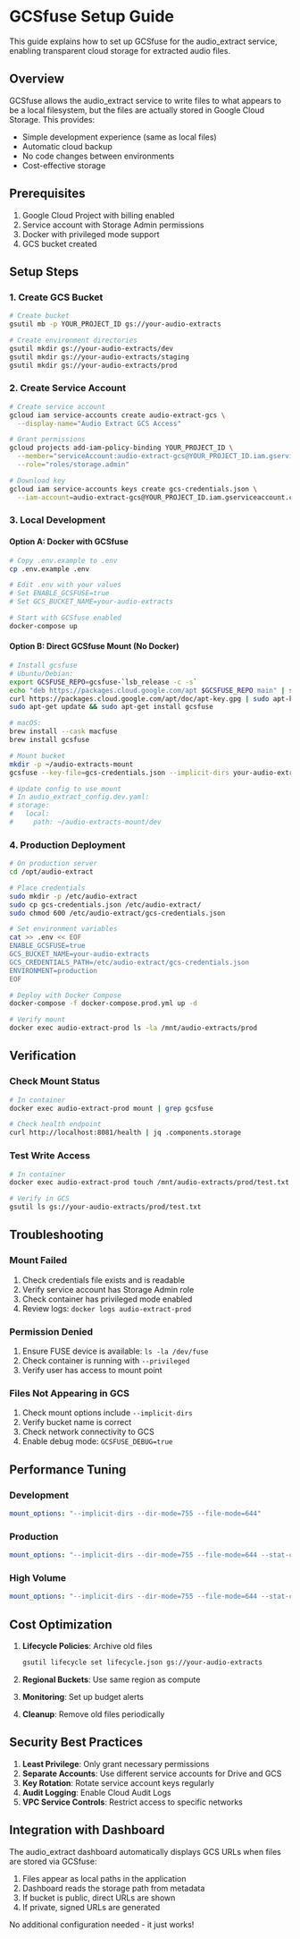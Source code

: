 # GCSfuse Setup Guide

This guide explains how to set up GCSfuse for the audio_extract service, enabling transparent cloud storage for extracted audio files.

## Overview

GCSfuse allows the audio_extract service to write files to what appears to be a local filesystem, but the files are actually stored in Google Cloud Storage. This provides:

- Simple development experience (same as local files)
- Automatic cloud backup
- No code changes between environments
- Cost-effective storage

## Prerequisites

1. Google Cloud Project with billing enabled
2. Service account with Storage Admin permissions
3. Docker with privileged mode support
4. GCS bucket created

## Setup Steps

### 1. Create GCS Bucket

```bash
# Create bucket
gsutil mb -p YOUR_PROJECT_ID gs://your-audio-extracts

# Create environment directories
gsutil mkdir gs://your-audio-extracts/dev
gsutil mkdir gs://your-audio-extracts/staging
gsutil mkdir gs://your-audio-extracts/prod
```

### 2. Create Service Account

```bash
# Create service account
gcloud iam service-accounts create audio-extract-gcs \
  --display-name="Audio Extract GCS Access"

# Grant permissions
gcloud projects add-iam-policy-binding YOUR_PROJECT_ID \
  --member="serviceAccount:audio-extract-gcs@YOUR_PROJECT_ID.iam.gserviceaccount.com" \
  --role="roles/storage.admin"

# Download key
gcloud iam service-accounts keys create gcs-credentials.json \
  --iam-account=audio-extract-gcs@YOUR_PROJECT_ID.iam.gserviceaccount.com
```

### 3. Local Development

#### Option A: Docker with GCSfuse

```bash
# Copy .env.example to .env
cp .env.example .env

# Edit .env with your values
# Set ENABLE_GCSFUSE=true
# Set GCS_BUCKET_NAME=your-audio-extracts

# Start with GCSfuse enabled
docker-compose up
```

#### Option B: Direct GCSfuse Mount (No Docker)

```bash
# Install gcsfuse
# Ubuntu/Debian:
export GCSFUSE_REPO=gcsfuse-`lsb_release -c -s`
echo "deb https://packages.cloud.google.com/apt $GCSFUSE_REPO main" | sudo tee /etc/apt/sources.list.d/gcsfuse.list
curl https://packages.cloud.google.com/apt/doc/apt-key.gpg | sudo apt-key add -
sudo apt-get update && sudo apt-get install gcsfuse

# macOS:
brew install --cask macfuse
brew install gcsfuse

# Mount bucket
mkdir -p ~/audio-extracts-mount
gcsfuse --key-file=gcs-credentials.json --implicit-dirs your-audio-extracts ~/audio-extracts-mount

# Update config to use mount
# In audio_extract_config.dev.yaml:
# storage:
#   local:
#     path: ~/audio-extracts-mount/dev
```

### 4. Production Deployment

```bash
# On production server
cd /opt/audio-extract

# Place credentials
sudo mkdir -p /etc/audio-extract
sudo cp gcs-credentials.json /etc/audio-extract/
sudo chmod 600 /etc/audio-extract/gcs-credentials.json

# Set environment variables
cat >> .env << EOF
ENABLE_GCSFUSE=true
GCS_BUCKET_NAME=your-audio-extracts
GCS_CREDENTIALS_PATH=/etc/audio-extract/gcs-credentials.json
ENVIRONMENT=production
EOF

# Deploy with Docker Compose
docker-compose -f docker-compose.prod.yml up -d

# Verify mount
docker exec audio-extract-prod ls -la /mnt/audio-extracts/prod
```

## Verification

### Check Mount Status
```bash
# In container
docker exec audio-extract-prod mount | grep gcsfuse

# Check health endpoint
curl http://localhost:8081/health | jq .components.storage
```

### Test Write Access
```bash
# In container
docker exec audio-extract-prod touch /mnt/audio-extracts/prod/test.txt

# Verify in GCS
gsutil ls gs://your-audio-extracts/prod/test.txt
```

## Troubleshooting

### Mount Failed
1. Check credentials file exists and is readable
2. Verify service account has Storage Admin role
3. Check container has privileged mode enabled
4. Review logs: `docker logs audio-extract-prod`

### Permission Denied
1. Ensure FUSE device is available: `ls -la /dev/fuse`
2. Check container is running with `--privileged`
3. Verify user has access to mount point

### Files Not Appearing in GCS
1. Check mount options include `--implicit-dirs`
2. Verify bucket name is correct
3. Check network connectivity to GCS
4. Enable debug mode: `GCSFUSE_DEBUG=true`

## Performance Tuning

### Development
```yaml
mount_options: "--implicit-dirs --dir-mode=755 --file-mode=644"
```

### Production
```yaml
mount_options: "--implicit-dirs --dir-mode=755 --file-mode=644 --stat-cache-ttl=10m --type-cache-ttl=10m"
```

### High Volume
```yaml
mount_options: "--implicit-dirs --dir-mode=755 --file-mode=644 --stat-cache-ttl=30m --type-cache-ttl=30m --stat-cache-capacity=100000"
```

## Cost Optimization

1. **Lifecycle Policies**: Archive old files
   ```bash
   gsutil lifecycle set lifecycle.json gs://your-audio-extracts
   ```

2. **Regional Buckets**: Use same region as compute
3. **Monitoring**: Set up budget alerts
4. **Cleanup**: Remove old files periodically

## Security Best Practices

1. **Least Privilege**: Only grant necessary permissions
2. **Separate Accounts**: Use different service accounts for Drive and GCS
3. **Key Rotation**: Rotate service account keys regularly
4. **Audit Logging**: Enable Cloud Audit Logs
5. **VPC Service Controls**: Restrict access to specific networks

## Integration with Dashboard

The audio_extract dashboard automatically displays GCS URLs when files are stored via GCSfuse:

1. Files appear as local paths in the application
2. Dashboard reads the storage path from metadata
3. If bucket is public, direct URLs are shown
4. If private, signed URLs are generated

No additional configuration needed - it just works!